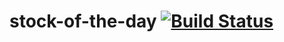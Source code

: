# stock-of-the-day [![Build Status](https://travis-ci.com/aws-the-right-way/stock-of-the-day.svg?branch=master)](https://travis-ci.com/aws-the-right-way/stock-of-the-day)